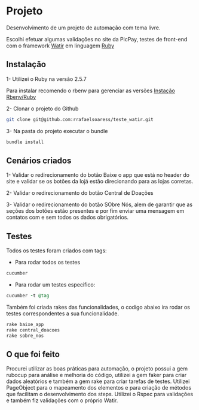 # Projeto

Desenvolvimento de um projeto de automação com tema livre.

Escolhi efetuar algumas validações no site da PicPay, testes de front-end com o framework [Watir](http://watir.com/) em linguagem [Ruby](https://www.ruby-lang.org/pt/about/)

## Instalação

1- Utilizei o Ruby na versão 2.5.7

Para instalar recomendo o rbenv para gerenciar as versões
[Instação Rbenv/Ruby](https://www.digitalocean.com/community/tutorials/how-to-install-ruby-on-rails-with-rbenv-on-ubuntu-18-04-pt)

2- Clonar o projeto do Github
```bash
git clone git@github.com:rrafaelsoaress/teste_watir.git
```
3- Na pasta do projeto executar o bundle
```bash
bundle install
```
## Cenários criados
1- Validar o redirecionamento do botão Baixe o app que está no header do site e validar se os botões da lojá estão direcionando para as lojas corretas.

2- Validar o redirecionamento do botão Central de Doações

3- Validar o redirecionamento do botão SObre Nós, alem de garantir que as seções dos botões estão presentes e por fim enviar uma mensagem em contatos com e sem todos os dados obrigatórios.


## Testes
Todos os testes foram criados com tags: 

- Para rodar todos os testes
```ruby
cucumber
```

- Para rodar um testes especifico:

```ruby
cucumber -t @tag
```

Também foi criada rakes das funcionalidades, o codigo abaixo ira rodar os testes correspondentes a sua funcionalidade.
```ruby
rake baixe_app
rake central_doacoes
rake sobre_nos
```

## O que foi feito
Procurei utilizar as boas práticas para automação, o projeto possui a gem rubocup para análise e melhoria do código, utilizei a gem faker para criar dados aleatórios e também a gem rake para criar tarefas de testes.
Utilizei PageObject para o mapeamento dos elementos e para criação de métodos que facilitam o desenvolvimento dos steps. Utilizei o Rspec para validações e também fiz validações com o próprio Watir.